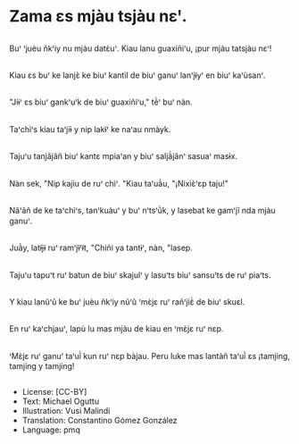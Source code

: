 # Zama ɛs mjàu tsjàu nɛꞌ.

##
Buꞌ ꞌjuèu ñkꞌiy nu mjàu datɛ̀uꞌ. Kiau lanu guaxiñiꞌu, ¡pur mjàu tatsjàu nɛꞌ!

##
Kiau ɛs buꞌ ke lanjɛ̀ ke biuꞌ kantìl de biuꞌ ganuꞌ lanꞌjɨ̃yꞌ en biuꞌ kaꞌùsanꞌ.

##
"Jiɨꞌ ɛs biuꞌ gankꞌuꞌk de biuꞌ guaxiñiꞌu," tẽ̀ꞌ buꞌ nàn.

##
Taꞌchìꞌs kiau taꞌjiɨ̀ y nip lakɨ̃ꞌ ke naꞌau nmàyk.

##
Tajuꞌu tanjãjãñ biuꞌ kantɛ mpiaꞌan y biuꞌ saljã̀jãnꞌ sasuaꞌ masɨx.

##
Nàn sek, "Nip kajiu de ruꞌ chìꞌ. "Kiau taꞌuã̀u, "¡Nixiɛ̀ꞌɛp taju!"

##
Nãꞌãñ de ke taꞌchìꞌs, tanꞌkuàuꞌ y buꞌ nꞌtsꞌũ̀k, y lasebat ke gamꞌjĩ nda mjàu ganuꞌ.

##
Juã̀y, latɨ̃jɨ̃ ruꞌ ramꞌjɨ̃ꞌɨ̃t, "Chiñi ya tantɨꞌ, nàn, "lasep.

##
Tajuꞌu tapuꞌt ruꞌ batun de biuꞌ skajulꞌ y lasuꞌts biuꞌ sansuꞌts de ruꞌ piaꞌts.

##
Y kiau lanũꞌũ ke buꞌ juèu ñkꞌiy nũꞌũ ꞌmɛ̀jɛ ruꞌ rañꞌjiɛ̃̀ de biuꞌ skuɛl.

##
En ruꞌ kaꞌchjauꞌ, lapù lu mas mjàu de kiau en ꞌmɛ̀jɛ ruꞌ nɛp.

##
ꞌMɛ̀jɛ ruꞌ ganuꞌ taꞌuĩ̀ kun ruꞌ nɛp bàjau. Peru luke mas lantàñ taꞌuĩ̀ ɛs ¡tamjing, tamjing y tamjing!

##
* License: [CC-BY]
* Text: Michael Oguttu
* Illustration: Vusi Malindi
* Translation: Constantino Gómez González
* Language: pmq
